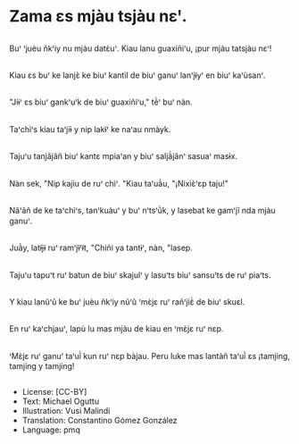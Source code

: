 # Zama ɛs mjàu tsjàu nɛꞌ.

##
Buꞌ ꞌjuèu ñkꞌiy nu mjàu datɛ̀uꞌ. Kiau lanu guaxiñiꞌu, ¡pur mjàu tatsjàu nɛꞌ!

##
Kiau ɛs buꞌ ke lanjɛ̀ ke biuꞌ kantìl de biuꞌ ganuꞌ lanꞌjɨ̃yꞌ en biuꞌ kaꞌùsanꞌ.

##
"Jiɨꞌ ɛs biuꞌ gankꞌuꞌk de biuꞌ guaxiñiꞌu," tẽ̀ꞌ buꞌ nàn.

##
Taꞌchìꞌs kiau taꞌjiɨ̀ y nip lakɨ̃ꞌ ke naꞌau nmàyk.

##
Tajuꞌu tanjãjãñ biuꞌ kantɛ mpiaꞌan y biuꞌ saljã̀jãnꞌ sasuaꞌ masɨx.

##
Nàn sek, "Nip kajiu de ruꞌ chìꞌ. "Kiau taꞌuã̀u, "¡Nixiɛ̀ꞌɛp taju!"

##
Nãꞌãñ de ke taꞌchìꞌs, tanꞌkuàuꞌ y buꞌ nꞌtsꞌũ̀k, y lasebat ke gamꞌjĩ nda mjàu ganuꞌ.

##
Juã̀y, latɨ̃jɨ̃ ruꞌ ramꞌjɨ̃ꞌɨ̃t, "Chiñi ya tantɨꞌ, nàn, "lasep.

##
Tajuꞌu tapuꞌt ruꞌ batun de biuꞌ skajulꞌ y lasuꞌts biuꞌ sansuꞌts de ruꞌ piaꞌts.

##
Y kiau lanũꞌũ ke buꞌ juèu ñkꞌiy nũꞌũ ꞌmɛ̀jɛ ruꞌ rañꞌjiɛ̃̀ de biuꞌ skuɛl.

##
En ruꞌ kaꞌchjauꞌ, lapù lu mas mjàu de kiau en ꞌmɛ̀jɛ ruꞌ nɛp.

##
ꞌMɛ̀jɛ ruꞌ ganuꞌ taꞌuĩ̀ kun ruꞌ nɛp bàjau. Peru luke mas lantàñ taꞌuĩ̀ ɛs ¡tamjing, tamjing y tamjing!

##
* License: [CC-BY]
* Text: Michael Oguttu
* Illustration: Vusi Malindi
* Translation: Constantino Gómez González
* Language: pmq
